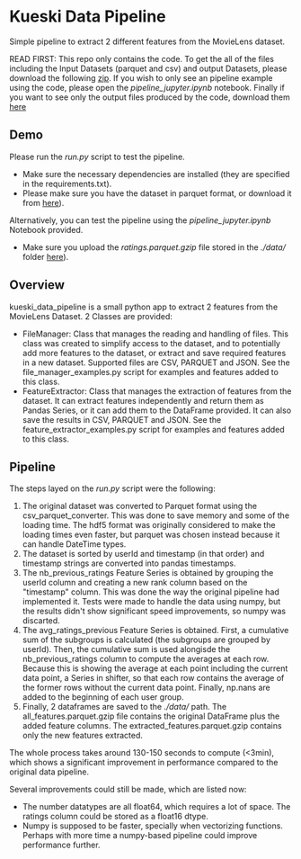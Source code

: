 # Kueski Data Pipeline
Simple pipeline to extract 2 different features from the MovieLens dataset.

READ FIRST: This repo only contains the code. To get the all of the files including the Input Datasets (parquet and csv) and output Datasets, please download the following [zip](https://drive.google.com/file/d/1WsnONcNCGpBWbfRazLJ88EKHW9CNgaj0/view?usp=sharing). If you wish to only see an pipeline example using the code, please open the *pipeline_jupyter.ipynb* notebook. Finally if you want to see only the output files produced by the code, download them [here](https://drive.google.com/file/d/1epMuslS3uNRQse9CxAAtLbB7FoReIIEK/view?usp=sharing)

## Demo
Please run the *run.py* script to test the pipeline. 
- Make sure the necessary dependencies are installed (they are specified in the requirements.txt).
- Please make sure you have the dataset in parquet format, or download it from [here](https://drive.google.com/file/d/1MsujXhBpXXvp2apTXA4ruaSdEmalKC4k/view?usp=sharing)). 

Alternatively, you can test the pipeline using the *pipeline_jupyter.ipynb* Notebook provided. 
- Make sure you upload the *ratings.parquet.gzip* file stored in the *./data/* folder [here](https://drive.google.com/file/d/1MsujXhBpXXvp2apTXA4ruaSdEmalKC4k/view?usp=sharing)).

## Overview
kueski_data_pipeline is a small python app to extract 2 features from the MovieLens Dataset. 2 Classes are provided:
- FileManager: Class that manages the reading and handling of files. This class was created to simplify access to the dataset, and to potentially add more features to the dataset, or extract and save required features in a new dataset. Supported files are CSV, PARQUET and JSON. See the file_manager_examples.py script for examples and features added to this class.
- FeatureExtractor: Class that manages the extraction of features from the dataset. It can extract features independently and return them as Pandas Series, or it can add them to the DataFrame provided. It can also save the results in CSV, PARQUET and JSON. See the feature_extractor_examples.py script for examples and features added to this class.

## Pipeline
The steps layed on the *run.py* script were the following:
1. The original dataset was converted to Parquet format using the csv_parquet_converter. This was done to save memory and some of the loading time. The hdf5 format was originally considered to make the loading times even faster, but parquet was chosen instead because it can handle DateTime types.
2. The dataset is sorted by userId and timestamp (in that order) and timestamp strings are converted into pandas timestamps.
3. The nb_previous_ratings Feature Series is obtained by grouping the userId column and creating a new rank column based on the "timestamp" column. This was done the way the original pipeline had implemented it. Tests were made to handle the data using numpy, but the results didn't show significant speed improvements, so numpy was discarted.
4. The avg_ratings_previous Feature Series is obtained. First, a cumulative sum of the subgroups is calculated (the subgroups are grouped by userId). Then, the cumulative sum is used alongisde the nb_previous_ratings column to compute the averages at each row. Because this is showing the average at each point including the current data point, a Series in shifter, so that each row contains the average of the former rows without the current data point. Finally, np.nans are added to the beginning of each user group.
5. Finally, 2 dataframes are saved to the *./data/* path. The all_features.parquet.gzip file contains the original DataFrame plus the added feature columns. The extracted_features.parquet.gzip contains only the new features extracted.

The whole process takes around 130-150 seconds to compute (<3min), which shows a significant improvement in performance compared to the original data pipeline. 

Several improvements could still be made, which are listed now:
- The number datatypes are all float64, which requires a lot of space. The ratings column could be stored as a float16 dtype.
- Numpy is supposed to be faster, specially when vectorizing functions. Perhaps with more time a numpy-based pipeline could improve performance further.
